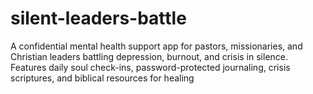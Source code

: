# silent-leaders-battle
A confidential mental health support app for pastors, missionaries, and Christian leaders battling depression, burnout, and crisis in silence. Features daily soul check-ins, password-protected journaling, crisis scriptures, and biblical resources for healing
